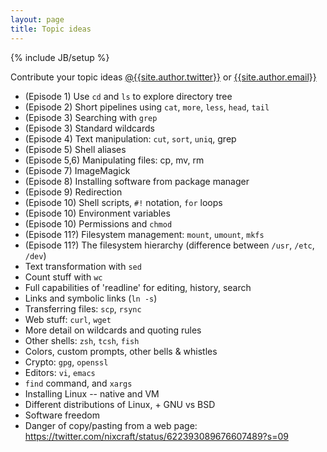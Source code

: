 ```yaml
---
layout: page
title: Topic ideas
---
```

{% include JB/setup %}

Contribute your topic ideas <a
  href="https://twitter.com/{{site.author.twitter}}">@{{site.author.twitter}}</a>
or <a href="mailto:{{site.author.email}}">{{site.author.email}}</a>


  - (Episode 1) Use `cd` and `ls` to explore directory tree
  - (Episode 2) Short pipelines using `cat`, `more`, `less`, `head`, `tail`
  - (Episode 3) Searching with `grep`
  - (Episode 3) Standard wildcards
  - (Episode 4) Text manipulation: `cut`, `sort`, `uniq`, grep
  - (Episode 5) Shell aliases
  - (Episode 5,6) Manipulating files: cp, mv, rm
  - (Episode 7) ImageMagick
  - (Episode 8) Installing software from package manager
  - (Episode 9) Redirection
  - (Episode 10) Shell scripts, `#!` notation, `for` loops
  - (Episode 10) Environment variables
  - (Episode 10) Permissions and `chmod`
  - (Episode 11?) Filesystem management: `mount`, `umount`, `mkfs`
  - (Episode 11?) The filesystem hierarchy (difference between `/usr`, `/etc`, `/dev`)
  - Text transformation with `sed`
  - Count stuff with `wc`
  - Full capabilities of 'readline' for editing, history, search
  - Links and symbolic links (`ln -s`)
  - Transferring files: `scp`, `rsync`
  - Web stuff: `curl`, `wget`
  - More detail on wildcards and quoting rules
  - Other shells: `zsh`, `tcsh`, `fish`
  - Colors, custom prompts, other bells & whistles
  - Crypto: `gpg`, `openssl`
  - Editors: `vi`, `emacs`
  - `find` command, and `xargs`
  - Installing Linux -- native and VM
  - Different distributions of Linux, + GNU vs BSD
  - Software freedom
  - Danger of copy/pasting from a web page: <https://twitter.com/nixcraft/status/622393089676607489?s=09>
